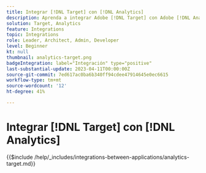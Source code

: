 ```yaml
---
title: Integrar [!DNL Target] con [!DNL Analytics]
description: Aprenda a integrar Adobe [!DNL Target] con Adobe [!DNL Analytics].
solution: Target, Analytics
feature: Integrations
topic: Integrations
role: Leader, Architect, Admin, Developer
level: Beginner
kt: null
thumbnail: analytics-target.png
badgeIntegration: label="Integración" type="positive"
last-substantial-update: 2023-04-11T00:00:00Z
source-git-commit: 7ed617ac0ba6b340ff94cdee47914645e0ec6615
workflow-type: tm+mt
source-wordcount: '12'
ht-degree: 41%

---
```



# Integrar [!DNL Target] con [!DNL Analytics]

{{$include /help/_includes/integrations-between-applications/analytics-target.md}}
